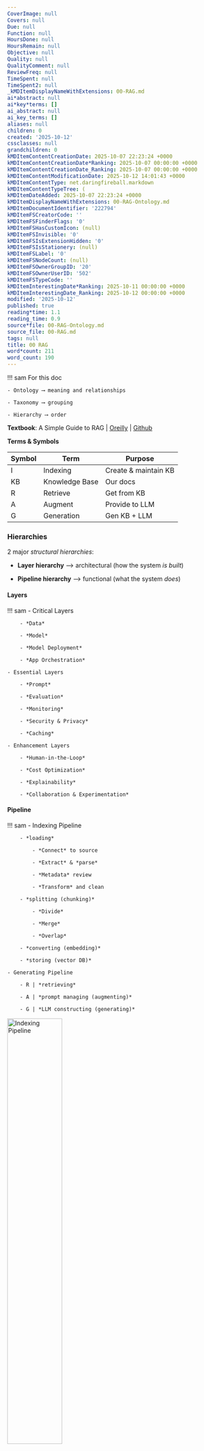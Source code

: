 ```yaml
---
CoverImage: null
Covers: null
Due: null
Function: null
HoursDone: null
HoursRemain: null
Objective: null
Quality: null
QualityComment: null
ReviewFreq: null
TimeSpent: null
TimeSpent2: null
_kMDItemDisplayNameWithExtensions: 00-RAG.md
ai*abstract: null
ai*key*terms: []
ai_abstract: null
ai_key_terms: []
aliases: null
children: 0
created: '2025-10-12'
cssclasses: null
grandchildren: 0
kMDItemContentCreationDate: 2025-10-07 22:23:24 +0000
kMDItemContentCreationDate*Ranking: 2025-10-07 00:00:00 +0000
kMDItemContentCreationDate_Ranking: 2025-10-07 00:00:00 +0000
kMDItemContentModificationDate: 2025-10-12 14:01:43 +0000
kMDItemContentType: net.daringfireball.markdown
kMDItemContentTypeTree: (
kMDItemDateAdded: 2025-10-07 22:23:24 +0000
kMDItemDisplayNameWithExtensions: 00-RAG-Ontology.md
kMDItemDocumentIdentifier: '222794'
kMDItemFSCreatorCode: ''
kMDItemFSFinderFlags: '0'
kMDItemFSHasCustomIcon: (null)
kMDItemFSInvisible: '0'
kMDItemFSIsExtensionHidden: '0'
kMDItemFSIsStationery: (null)
kMDItemFSLabel: '0'
kMDItemFSNodeCount: (null)
kMDItemFSOwnerGroupID: '20'
kMDItemFSOwnerUserID: '502'
kMDItemFSTypeCode: ''
kMDItemInterestingDate*Ranking: 2025-10-11 00:00:00 +0000
kMDItemInterestingDate_Ranking: 2025-10-12 00:00:00 +0000
modified: '2025-10-12'
published: true
reading*time: 1.1
reading_time: 0.9
source*file: 00-RAG-Ontology.md
source_file: 00-RAG.md
tags: null
title: 00 RAG
word*count: 211
word_count: 190
---
```


!!! sam
    For this doc

    - Ontology ⟶ meaning and relationships

    - Taxonomy ⟶ grouping

    - Hierarchy ⟶ order


**Textbook**: A Simple Guide to RAG | [Oreilly](https://learning.oreilly.com/library/view/a-simple-guide/9781633435858/OEBPS/Text/part-1.html) | [Github](https://github.com/abhinav-kimothi/A-Simple-Guide-to-RAG)

**Terms & Symbols**

| Symbol | Term           | Purpose              |
| ------ | -------------- | -------------------- |
| I      | Indexing       | Create & maintain KB |
| KB     | Knowledge Base | Our docs             |
| R      | Retrieve       | Get from KB          |
| A      | Augment        | Provide to LLM       |
| G      | Generation     | Gen KB + LLM         |




### Hierarchies

2 major *structural hierarchies*:

- **Layer hierarchy** ⟶ architectural (how the system *is built*)

- **Pipeline hierarchy** ⟶ functional (what the system *does*)

#### Layers
!!! sam
    - Critical Layers

        - *Data*

        - *Model*

        - *Model Deployment*

        - *App Orchestration*

    - Essential Layers

        - *Prompt*

        - *Evaluation*

        - *Monitoring*

        - *Security & Privacy*

        - *Caching*

    - Enhancement Layers

        - *Human-in-the-Loop*

        - *Cost Optimization*

        - *Explainability*

        - *Collaboration & Experimentation*


#### Pipeline
!!! sam
    - Indexing Pipeline

        - *loading*

            - *Connect* to source

            - *Extract* & *parse*

            - *Metadata* review

            - *Transform* and clean

        - *splitting (chunking)*

            - *Divide*

            - *Merge*

            - *Overlap*

        - *converting (embedding)*

        - *storing (vector DB)*

    - Generating Pipeline

        - R | *retrieving*

        - A | *prompt managing (augmenting)*

        - G | *LLM constructing (generating)*






<img src="https://i.imgur.com/clHMu8p.png" alt="Indexing Pipeline" width="50%">
<img src="https://i.imgur.com/Ab8rMqF.png" alt="Generation Pipeline" width="50%">